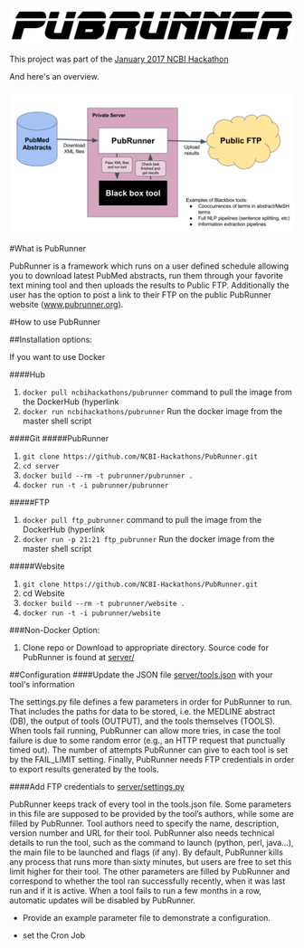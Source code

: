 ![Logo](logo.png)

This project was part of the [January 2017 NCBI Hackathon](https://www.ncbi.nlm.nih.gov/news/11-17-2016-biomedical-informatics-hackathon/)

And here's an overview.

![Overview diagram](overview.png)

#What is PubRunner

PubRunner is a framework which runs on a user defined schedule allowing you to download latest PubMed abstracts,
run them through your favorite text mining tool and then uploads the results to Public FTP. Additionally the user has the option to post a link to their FTP on the public PubRunner website (www.pubrunner.org).

#How to use PubRunner

##Installation options:

If you want to use Docker

####Hub
  1. `docker pull ncbihackathons/pubrunner` command to pull the image from the DockerHub (hyperlink
  2. `docker run ncbihackathons/pubrunner` Run the docker image from the master shell script

####Git
#####PubRunner
  1. `git clone https://github.com/NCBI-Hackathons/PubRunner.git`
  2. `cd server`
  3. `docker build --rm -t pubrunner/pubrunner .`
  4. `docker run -t -i pubrunner/pubrunner`

#####FTP
  1. `docker pull ftp_pubrunner` command to pull the image from the DockerHub (hyperlink
  2. `docker run -p 21:21 ftp_pubrunner` Run the docker image from the master shell script

#####Website
  1. `git clone https://github.com/NCBI-Hackathons/PubRunner.git`
  2. cd Website
  3. `docker build --rm -t pubrunner/website .`
  4. `docker run -t -i pubrunner/website`



###Non-Docker Option:

1. Clone repo or Download to appropriate directory.
    Source code for PubRunner is found at [server/](server/)

##Configuration
####Update the JSON file [server/tools.json](https://github.com/NCBI-Hackathons/PubRunner/blob/master/server/tools.json) with your tool's information

The settings.py file defines a few parameters in order for PubRunner to run. That includes the paths for data to be     stored, i.e. the MEDLINE abstract (DB), the output of tools (OUTPUT), and the tools themselves (TOOLS). When tools fail running, PubRunner can allow more tries, in case the tool failure is due to some random error (e.g., an HTTP request that punctually timed out). The number of attempts PubRunner can give to each tool is set by the FAIL_LIMIT setting. Finally, PubRunner needs FTP credentials in order to export results generated by the tools.

####Add FTP credentials to [server/settings.py](server/settings.py)

PubRunner keeps track of every tool in the tools.json file. Some parameters in this file are supposed to be provided by the tool’s authors, while some are filled by PubRunner. Tool authors need to specify the name, description, version number and URL for their tool. PubRunner also needs technical details to run the tool, such as the command to launch (python, perl, java…), the main file to be launched and flags (if any). By default, PubRunner kills any process that runs more than sixty minutes, but users are free to set this limit higher for their tool. The other parameters are filled by PubRunner and correspond to whether the tool ran successfully recently, when it was last run and if it is active. When a tool fails to run a few months in a row, automatic updates will be disabled by PubRunner.  
  - Provide an example parameter file to demonstrate a configuration.

  - set the Cron Job
